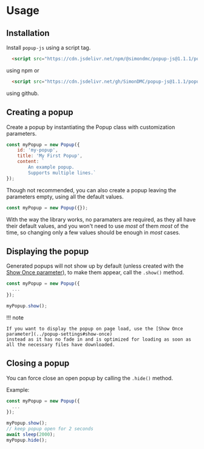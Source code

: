 Usage
=====

Installation
------------

Install `popup-js` using a script tag.

```html
  <script src="https://cdn.jsdelivr.net/npm/@simondmc/popup-js@1.1.1/popup.min.js"></script>
```
using npm or
```html
  <script src="https://cdn.jsdelivr.net/gh/SimonDMC/popup-js@1.1.1/popup.min.js"></script>
```
using github.

Creating a popup
----------------

Create a popup by instantiating the Popup class with customization parameters.

```javascript
const myPopup = new Popup({
    id: 'my-popup',
    title: 'My First Popup',
    content: `
        An example popup.
        Supports multiple lines.`
});
```

Though not recommended, you can also create a popup leaving the parameters empty, using all the default values.

```javascript
const myPopup = new Popup({});
```

With the way the library works, no paramaters are required, as they all have their default values, and
you won't need to use *most* of them *most* of the time, so changing only a few values should be
enough in *most* cases.

Displaying the popup
--------------------

Generated popups will not show up by default (unless created with the [Show Once parameter](../popup-settings#show-once)),
to make them appear, call the `.show()` method.

```javascript
const myPopup = new Popup({
  ...
});

myPopup.show();
```

!!! note

    If you want to display the popup on page load, use the [Show Once parameter](../popup-settings#show-once)
    instead as it has no fade in and is optimized for loading as soon as
    all the necessary files have downloaded.

Closing a popup
---------------
You can force close an open popup by calling the `.hide()` method.

Example:
```javascript
const myPopup = new Popup({
  ...
});

myPopup.show();
// keep popup open for 2 seconds
await sleep(2000);
myPopup.hide();
```